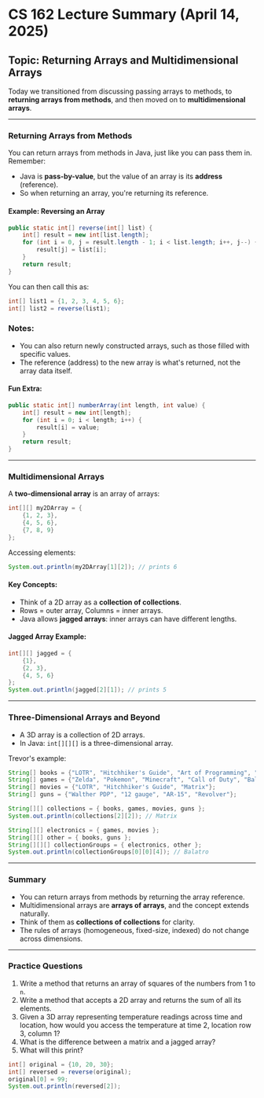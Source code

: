 # CS 162 Lecture Summary (April 14, 2025)

## Topic: Returning Arrays and Multidimensional Arrays

Today we transitioned from discussing passing arrays to methods, to **returning arrays from methods**, and then moved on to **multidimensional arrays**.

---

### Returning Arrays from Methods

You can return arrays from methods in Java, just like you can pass them in. Remember:
- Java is **pass-by-value**, but the value of an array is its **address** (reference).
- So when returning an array, you're returning its reference.

#### Example: Reversing an Array
```java
public static int[] reverse(int[] list) {
    int[] result = new int[list.length];
    for (int i = 0, j = result.length - 1; i < list.length; i++, j--) {
        result[j] = list[i];
    }
    return result;
}
```
You can then call this as:
```java
int[] list1 = {1, 2, 3, 4, 5, 6};
int[] list2 = reverse(list1);
```

### Notes:
- You can also return newly constructed arrays, such as those filled with specific values.
- The reference (address) to the new array is what's returned, not the array data itself.

#### Fun Extra:
```java
public static int[] numberArray(int length, int value) {
    int[] result = new int[length];
    for (int i = 0; i < length; i++) {
        result[i] = value;
    }
    return result;
}
```

---

### Multidimensional Arrays

A **two-dimensional array** is an array of arrays:
```java
int[][] my2DArray = {
    {1, 2, 3},
    {4, 5, 6},
    {7, 8, 9}
};
```
Accessing elements:
```java
System.out.println(my2DArray[1][2]); // prints 6
```

#### Key Concepts:
- Think of a 2D array as a **collection of collections**.
- Rows = outer array, Columns = inner arrays.
- Java allows **jagged arrays**: inner arrays can have different lengths.

#### Jagged Array Example:
```java
int[][] jagged = {
    {1},
    {2, 3},
    {4, 5, 6}
};
System.out.println(jagged[2][1]); // prints 5
```

---

### Three-Dimensional Arrays and Beyond
- A 3D array is a collection of 2D arrays.
- In Java: `int[][][]` is a three-dimensional array.

Trevor's example:
```java
String[] books = {"LOTR", "Hitchhiker's Guide", "Art of Programming", "Bible"};
String[] games = {"Zelda", "Pokemon", "Minecraft", "Call of Duty", "Balatro"};
String[] movies = {"LOTR", "Hitchhiker's Guide", "Matrix"};
String[] guns = {"Walther PDP", "12 gauge", "AR-15", "Revolver"};

String[][] collections = { books, games, movies, guns };
System.out.println(collections[2][2]); // Matrix

String[][] electronics = { games, movies };
String[][] other = { books, guns };
String[][][] collectionGroups = { electronics, other };
System.out.println(collectionGroups[0][0][4]); // Balatro
```

---

### Summary
- You can return arrays from methods by returning the array reference.
- Multidimensional arrays are **arrays of arrays**, and the concept extends naturally.
- Think of them as **collections of collections** for clarity.
- The rules of arrays (homogeneous, fixed-size, indexed) do not change across dimensions.

---

### Practice Questions
1. Write a method that returns an array of squares of the numbers from 1 to `n`.
2. Write a method that accepts a 2D array and returns the sum of all its elements.
3. Given a 3D array representing temperature readings across time and location, how would you access the temperature at time 2, location row 3, column 1?
4. What is the difference between a matrix and a jagged array?
5. What will this print?
```java
int[] original = {10, 20, 30};
int[] reversed = reverse(original);
original[0] = 99;
System.out.println(reversed[2]);
```

